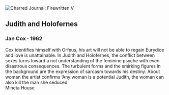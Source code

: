 <div class="artwork-of-the-day">
  <div class="container">
    <div class="img-wrapper">
      <img
        src="https://uploads3.wikiart.org/00103/images/jan-cox/cox-mc-088.jpg!Large.jpg"
        alt="Charred Journal: Firewritten V" />
    </div>
    <div class="artwork-detail">
      <div class="artwork-origin"> 
        <h2 class="artwork-name">Judith and Holofernes</h2>
        <h3 class="artist">
          Jan Cox
                    ·  1962
        </h3>
      </div>
      <p class="description">
        <span class="artwork-description-text ng-binding" ng-bind-html="viewModel.ArtworkOfTheDay.Description | unsafe">Cox identifies himself with Orfeus, his art will not be able to regain Eurydice and love is unattainable. In Judith and Holofernes, the conflict between sexes turns toward a not understanding of the feminine psyche with even disastrous consequences. The turbulent forms and the smirking figures in the background are the expression of sarcasm towards his destiny. About woman the artist confirms ‘Any woman is a potential Judith, the woman can also kill the man she seduced’<br>Mineta House</span>
                        <div class="text-shadow-container" ng-show="showShadow" style=""></div>
      </p>
    </div>
  </div>

</div>
